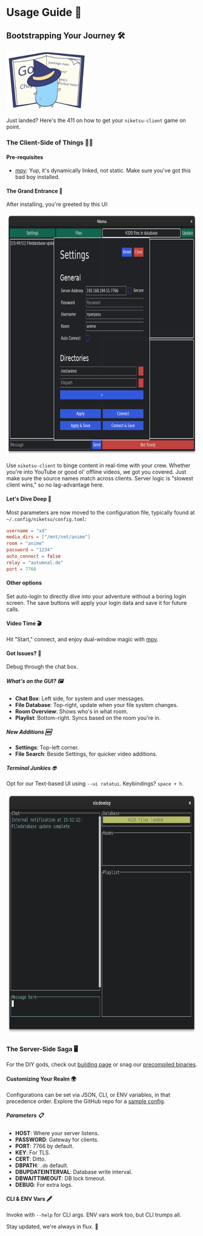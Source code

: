 # Usage Guide 🚀

## Bootstrapping Your Journey 🛠️

<img src="./images/witch-learning.svg" alt="Learning Gopher" style="height: 10rem;"/>

Just landed? Here's the 411 on how to get your `niketsu-client` game on point.

### The Client-Side of Things 👨‍💻

#### Pre-requisites

- [mpv](https://mpv.io/installation/): Yup, it's dynamically linked, not static. Make sure you've got this bad boy installed.

#### The Grand Entrance 🌟

After installing, you're greeted by this UI:

<img src="./images/niketsu_gui_settings.png" alt="Client" style="height: 40rem;"/>

Use `niketsu-client` to binge content in real-time with your crew. Whether you're into YouTube or good ol' offline videos, we got you covered. Just make sure the source names match across clients. Server logic is "slowest client wins," so no lag-advantage here.

#### Let's Dive Deep 🌊

Most parameters are now moved to the configuration file, typically found at `~/.config/niketsu/config.toml`:

```toml
username = "xd"
media_dirs = ["/mnt/net/anime"]
room = "anime"
password = "1234"
auto_connect = false
relay = "autumnal.de"
port = 7766
```

#### Other options
Set auto-login to directly dive into your adventure without a boring login screen.
The save buttons will apply your login data and save it for future calls.

#### Video Time 🎬
Hit "Start," connect, and enjoy dual-window magic with [mpv](https://mpv.io).

#### Got Issues? 🐛
Debug through the chat box.

##### What's on the GUI? 🖼️

- **Chat Box**: Left side, for system and user messages.
- **File Database**: Top-right, update when your file system changes.
- **Room Overview**: Shows who's in what room.
- **Playlist**: Bottom-right. Syncs based on the room you're in.

##### New Additions 🆕
- **Settings**: Top-left corner.
- **File Search**: Beside Settings, for quicker video additions.


##### Terminal Junkies 🤓
Opt for our Text-based UI using `--ui ratatui`. Keybindings? `space + h`.

<img src="./images/niketsu_tui.png" alt="GUI" style="height: 40rem"/>

### The Server-Side Saga 🖥️

For the DIY gods, check out [building page](./building.md) or snag our [precompiled binaries](./downloads.md).

#### Customizing Your Realm 🌍

Configurations can be set via JSON, CLI, or ENV variables, in that precedence order. Explore the GitHub repo for a [sample config](https://github.com/sevenautumns/niketsu/blob/main/server/config.json).

##### Parameters 📋
- **HOST**: Where your server listens.
- **PASSWORD**: Gateway for clients.
- **PORT**: 7766 by default.
- **KEY**: For TLS.
- **CERT**: Ditto.
- **DBPATH**: `.db` default.
- **DBUPDATEINTERVAL**: Database write interval.
- **DBWAITTIMEOUT**: DB lock timeout.
- **DEBUG**: For extra logs.

#### CLI & ENV Vars 🖋️
Invoke with `--help` for CLI args. ENV vars work too, but CLI trumps all.

Stay updated, we're always in flux. 🔄
